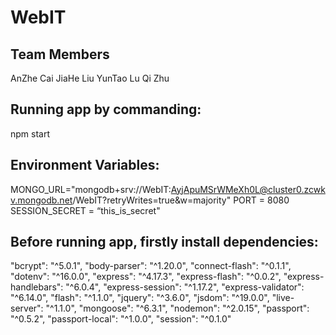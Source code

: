 # WebIT

## Team Members

AnZhe Cai
JiaHe Liu
YunTao Lu
Qi Zhu

## Running app by commanding:

npm start

## Environment Variables:

MONGO_URL="mongodb+srv://WebIT:AyjApuMSrWMeXh0L@cluster0.zcwkv.mongodb.net/WebIT?retryWrites=true&w=majority"
PORT = 8080
SESSION_SECRET = “this_is_secret"

## Before running app, firstly install dependencies:

"bcrypt": "^5.0.1",
"body-parser": "^1.20.0",
"connect-flash": "^0.1.1",
"dotenv": "^16.0.0",
"express": "^4.17.3",
"express-flash": "^0.0.2",
"express-handlebars": "^6.0.4",
"express-session": "^1.17.2",
"express-validator": "^6.14.0",
"flash": "^1.1.0",
"jquery": "^3.6.0",
"jsdom": "^19.0.0",
"live-server": "^1.1.0",
"mongoose": "^6.3.1",
"nodemon": "^2.0.15",
"passport": "^0.5.2",
"passport-local": "^1.0.0",
"session": "^0.1.0"
